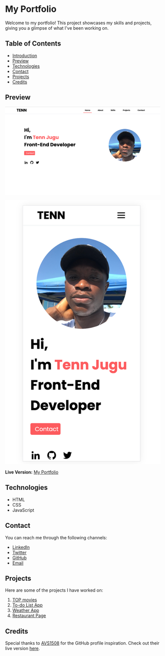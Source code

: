 # My Portfolio

Welcome to my portfolio! This project showcases my skills and projects, giving you a glimpse of what I've been working on.

## Table of Contents

- [Introduction](#my-portfolio)
- [Preview](#preview)
- [Technologies](#technologies)
- [Contact](#contact)
- [Projects](#projects)
- [Credits](#credits)

## Preview

![My Portfolio](./assets/Portfolio.png)

![My Portfolio (mobile view)](./assets/Portfolio_mobile_view.png)

**Live Version:** [My Portfolio](https://tennjugu.github.io/My_Portfolio/)

## Technologies

- HTML
- CSS
- JavaScript

## Contact

You can reach me through the following channels:

- [LinkedIn](https://www.linkedin.com/in/teneratjugu)
- [Twitter](https://twitter.com/tenn_jugu)
- [GitHub](https://github.com/tennjugu)
- [Email](jugutenn@gmail.com)

## Projects

Here are some of the projects I have worked on:

1. [TOP movies](https://github.com/tennjugu/Capstone-project-II)
2. [To-do List App](https://github.com/tennjugu/To-do-List)
3. [Weather App](https://github.com/tennjugu/Weather_App)
4. [Restaurant Page](https://github.com/tennjugu/Restaurant-Page)

## Credits

Special thanks to [AVS1508](https://github.com/AVS1508) for the GitHub profile inspiration. Check out their live version [here](https://people.umass.edu/avsingh/).
